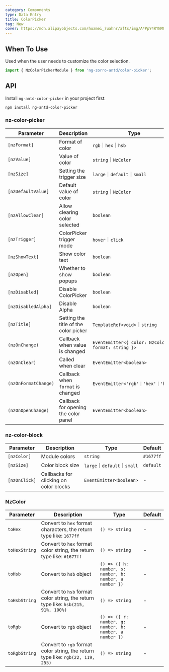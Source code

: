 ```yaml
---
category: Components
type: Data Entry
title: ColorPicker
tag: New
cover: https://mdn.alipayobjects.com/huamei_7uahnr/afts/img/A*PpY4RYNM8UcAAAAAAAAAAAAADrJ8AQ/original
---
```


## When To Use

Used when the user needs to customize the color selection.

```ts
import { NzColorPickerModule } from 'ng-zorro-antd/color-picker';
```

## API

Install `ng-antd-color-picker` in your project first:

```sh
npm install ng-antd-color-picker
```

### nz-color-picker

| Parameter            | Description                           | Type                                               | Default   |
| -------------------- | ------------------------------------- | -------------------------------------------------- | --------- |
| `[nzFormat]`         | Format of color                       | `rgb`｜`hex`｜`hsb`                                | `hex`     |
| `[nzValue]`          | Value of color                        | `string`｜`NzColor`                                | -         |
| `[nzSize]`           | Setting the trigger size              | `large`｜`default`｜`small`                        | `default` |
| `[nzDefaultValue]`   | Default value of color                | `string`｜`NzColor`                                | `false`   |
| `[nzAllowClear]`     | Allow clearing color selected         | `boolean`                                          | `false`   |
| `[nzTrigger]`        | ColorPicker trigger mode              | `hover`｜`click`                                   | `click`   |
| `[nzShowText]`       | Show color text                       | `boolean`                                          | `false`   |
| `[nzOpen]`           | Whether to show popups                | `boolean`                                          | `false`   |
| `[nzDisabled]`       | Disable ColorPicker                   | `boolean`                                          | `false`   |
| `[nzDisabledAlpha]`  | Disable Alpha                         | `boolean`                                          | `false`   |
| `[nzTitle]`          | Setting the title of the color picker | `TemplateRef<void>`｜`string`                      | -         |
| `(nzOnChange)`       | Callback when value is changed        | `EventEmitter<{ color: NzColor; format: string }>` | -         |
| `(nzOnClear)`        | Called when clear                     | `EventEmitter<boolean>`                            | -         |
| `(nzOnFormatChange)` | Callback when `format` is changed     | `EventEmitter<'rgb'｜'hex'｜'hsb'>`                | -         |
| `(nzOnOpenChange)`   | Callback for opening the color panel  | `EventEmitter<boolean>`                            | -         |

### nz-color-block

| Parameter     | Description                            | Type                        | Default   |
| ------------- | -------------------------------------- | --------------------------- | --------- |
| `[nzColor]`   | Module colors                          | `string`                    | `#1677ff` |
| `[nzSize]`    | Color block size                       | `large`｜`default`｜`small` | `default` |
| `[nzOnClick]` | Callbacks for clicking on color blocks | `EventEmitter<boolean>`     | -         |

### NzColor

| Parameter     | Description                                                                       | Type                                                    | Default |
| ------------- | --------------------------------------------------------------------------------- | ------------------------------------------------------- | ------- |
| `toHex`       | Convert to `hex` format characters, the return type like: `1677ff`                | `() => string`                                          | -       |
| `toHexString` | Convert to `hex` format color string, the return type like: `#1677ff`             | `() => string`                                          | -       |
| `toHsb`       | Convert to `hsb` object                                                           | `() => ({ h: number, s: number, b: number, a number })` | -       |
| `toHsbString` | Convert to `hsb` format color string, the return type like: `hsb(215, 91%, 100%)` | `() => string`                                          | -       |
| `toRgb`       | Convert to `rgb` object                                                           | `() => ({ r: number, g: number, b: number, a number })` | -       |
| `toRgbString` | Convert to `rgb` format color string, the return type like: `rgb(22, 119, 255)`   | `() => string`                                          | -       |
